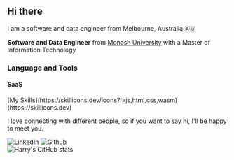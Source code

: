 <h2>Hi there</h2>
<p> I am a software and data engineer from Melbourne, Australia 🇦🇺</p>
<p><b>Software and Data Engineer</b> from <a href="https://monash.edu">Monash University<a> with a Master of Information Technology</br>
 </p>
<h3>Language and Tools</h3>

<h4>SaaS</h4>
[My Skills](https://skillicons.dev/icons?i=js,html,css,wasm)(https://skillicons.dev)


<p>I love connecting with different people, so if you want to say hi, I'll be happy to meet you.</p>

[![LinkedIn](https://img.shields.io/badge/-HarryZhan-blue?style=flat-square&logo=Linkedin&logoColor=white&link=https://www.linkedin.com/in/harry-zhan-watson-30486b134/)](https://www.linkedin.com/in/harry-zhan-watson-30486b134/)
[![Github](https://img.shields.io/github/followers/watanaberyunosuke?label=follow&style=social)](https://github.com/watanaberyunosuke) <br>
![Harry's GitHub stats](https://github-readme-stats.vercel.app/api?username=watanaberyunosuke&show_icons=true&theme=prussian)


